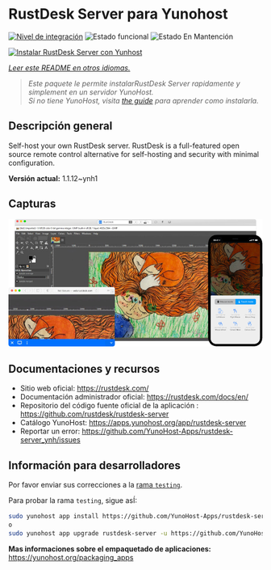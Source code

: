 <!--
Este archivo README esta generado automaticamente<https://github.com/YunoHost/apps/tree/master/tools/readme_generator>
No se debe editar a mano.
-->

# RustDesk Server para Yunohost

[![Nivel de integración](https://dash.yunohost.org/integration/rustdesk-server.svg)](https://ci-apps.yunohost.org/ci/apps/rustdesk-server/) ![Estado funcional](https://ci-apps.yunohost.org/ci/badges/rustdesk-server.status.svg) ![Estado En Mantención](https://ci-apps.yunohost.org/ci/badges/rustdesk-server.maintain.svg)

[![Instalar RustDesk Server con Yunhost](https://install-app.yunohost.org/install-with-yunohost.svg)](https://install-app.yunohost.org/?app=rustdesk-server)

*[Leer este README en otros idiomas.](./ALL_README.md)*

> *Este paquete le permite instalarRustDesk Server rapidamente y simplement en un servidor YunoHost.*  
> *Si no tiene YunoHost, visita [the guide](https://yunohost.org/install) para aprender como instalarla.*

## Descripción general

Self-host your own RustDesk server. RustDesk is a full-featured open source remote control alternative for self-hosting and security with minimal configuration.

**Versión actual:** 1.1.12~ynh1

## Capturas

![Captura de RustDesk Server](./doc/screenshots/screenshot.png)

## Documentaciones y recursos

- Sitio web oficial: <https://rustdesk.com/>
- Documentación administrador oficial: <https://rustdesk.com/docs/en/>
- Repositorio del código fuente oficial de la aplicación : <https://github.com/rustdesk/rustdesk-server>
- Catálogo YunoHost: <https://apps.yunohost.org/app/rustdesk-server>
- Reportar un error: <https://github.com/YunoHost-Apps/rustdesk-server_ynh/issues>

## Información para desarrolladores

Por favor enviar sus correcciones a la [rama `testing`](https://github.com/YunoHost-Apps/rustdesk-server_ynh/tree/testing).

Para probar la rama `testing`, sigue asÍ:

```bash
sudo yunohost app install https://github.com/YunoHost-Apps/rustdesk-server_ynh/tree/testing --debug
o
sudo yunohost app upgrade rustdesk-server -u https://github.com/YunoHost-Apps/rustdesk-server_ynh/tree/testing --debug
```

**Mas informaciones sobre el empaquetado de aplicaciones:** <https://yunohost.org/packaging_apps>
